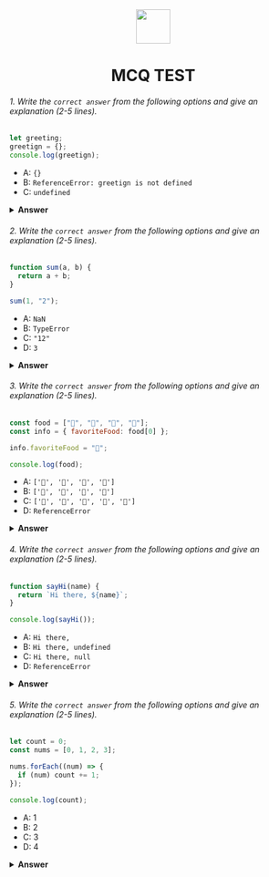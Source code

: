 <div align="center">
  <img height="60" src="https://edurev.gumlet.io/AllImages/original/ApplicationImages/CourseImages/944e5d47-8c55-4a89-91e5-22ab5f2798fc_CI.png">
  <h1>MCQ TEST</h1>
</div>

###### 1. Write the `correct answer` from the following options and give an explanation (2-5 lines).

```javascript
let greeting;
greetign = {};
console.log(greetign);
```

- A: `{}`
- B: `ReferenceError: greetign is not defined`
- C: `undefined`

<details><summary><b>Answer</b></summary>
<p>

#### Answer: <p> A:{}</p>
greeting coll kora hola o tar mane set kora hoy ni but pra coll kora greeting ar man Object set kora hoy and console {}
</p>
</details>

###### 2. Write the `correct answer` from the following options and give an explanation (2-5 lines).

```javascript
function sum(a, b) {
  return a + b;
}

sum(1, "2");
```

- A: `NaN`
- B: `TypeError`
- C: `"12"`
- D: `3`

<details><summary><b>Answer</b></summary>
<p>

#### Answer: <p>C:"12"</p>

<i>Write your explanation here</i>
<p>number and string multiplay kora hola number string A print hoy . number and string aksata bosa jai</p>

</p>
</details>

###### 3. Write the `correct answer` from the following options and give an explanation (2-5 lines).

```javascript
const food = ["🍕", "🍫", "🥑", "🍔"];
const info = { favoriteFood: food[0] };

info.favoriteFood = "🍝";

console.log(food);
```

- A: `['🍕', '🍫', '🥑', '🍔']`
- B: `['🍝', '🍫', '🥑', '🍔']`
- C: `['🍝', '🍕', '🍫', '🥑', '🍔']`
- D: `ReferenceError`

<details><summary><b>Answer</b></summary>
<p>

#### Answer: <p>A: `['🍕', '🍫', '🥑', '🍔']`</p>

<i>Write your explanation here</i>
<p>
  food is array  and info is object  property. favoriteFood  reassigning kora jaba na.  so, food is unchanged .  
</p>
</p>
</details>

###### 4. Write the `correct answer` from the following options and give an explanation (2-5 lines).

```javascript
function sayHi(name) {
  return `Hi there, ${name}`;
}

console.log(sayHi());
```

- A: `Hi there,`
- B: `Hi there, undefined`
- C: `Hi there, null`
- D: `ReferenceError`

<details><summary><b>Answer</b></summary>
<p>

#### Answer:<p>B: `Hi there, undefined`</p>

<i>Write your explanation here</i>
<p>`SayHi` function without providing an argument for the name parameter.
 without providing a required argument, always result in undefined.In this case name will be undefined, and `sayHi` function will return.
 </p>


</p>
</details>

###### 5. Write the `correct answer` from the following options and give an explanation (2-5 lines).

```javascript
let count = 0;
const nums = [0, 1, 2, 3];

nums.forEach((num) => {
  if (num) count += 1;
});

console.log(count);
```

- A: 1
- B: 2
- C: 3
- D: 4

<details><summary><b>Answer</b></summary>
<p>

#### Answer: <p>C: 3</p>

<i>Write your explanation here</i>
<p>an array nums  is  [0, 1, 2, 3], and in this case using the forEach method. only three of each truthy value (1, 2, and 3) . The number 0 is falsy.After the loop completes, the value of count 3. </p>
</p>
</details>
